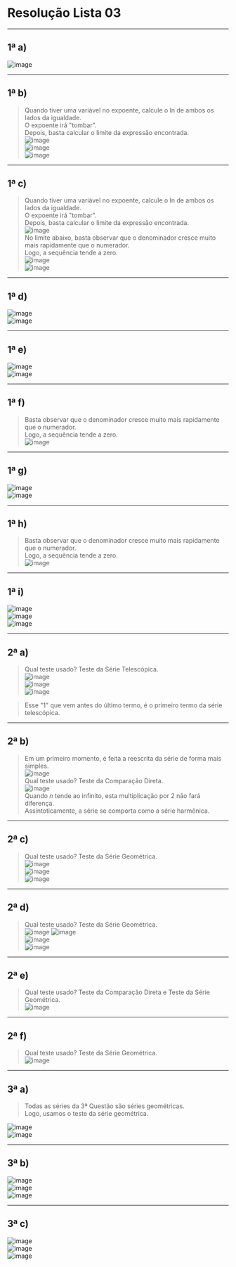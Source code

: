 # Resolução Lista 03

---
## 1ª a)

![image](https://github.com/user-attachments/assets/0b28de8a-091e-4fdd-b02e-a223d934808e)

---
## 1ª b)

> Quando tiver uma variável no expoente, calcule o ln de ambos os lados da igualdade.<br>
> O expoente irá "tombar".<br>
> Depois, basta calcular o limite da expressão encontrada.<br>
![image](https://github.com/user-attachments/assets/884ca897-46a7-449b-834c-41526b671248)<br>
![image](https://github.com/user-attachments/assets/9b3aac89-a4ff-4c55-8af0-886df6595fc8)<br>
![image](https://github.com/user-attachments/assets/fd57bad5-e66a-477c-8d51-912b34390231)

---
## 1ª c)

> Quando tiver uma variável no expoente, calcule o ln de ambos os lados da igualdade.<br>
> O expoente irá "tombar".<br>
> Depois, basta calcular o limite da expressão encontrada.<br>
![image](https://github.com/user-attachments/assets/112477e6-268a-461b-833e-13718f88a524)<br>
> No limite abaixo, basta observar que o denominador cresce muito mais rapidamente que o numerador.<br>
> Logo, a sequência tende a zero.<br>
![image](https://github.com/user-attachments/assets/2c866da7-c515-47aa-b6d7-f962ce0e98c7)<br>
![image](https://github.com/user-attachments/assets/98725ec7-bd0e-43e4-b0ee-65dc7f9f1e8f)

---
## 1ª d)

![image](https://github.com/user-attachments/assets/0232a556-0215-4313-b6fa-bf20f0c0d9b7)<br>
![image](https://github.com/user-attachments/assets/8bcb836f-9846-4011-99d5-2d47d8884ded)

---
## 1ª e)

![image](https://github.com/user-attachments/assets/55f52bf9-5912-4f40-b1c6-214193f5b893)<br>
![image](https://github.com/user-attachments/assets/c07d4078-c33f-4b1c-b11f-f827e88c795b)

---
## 1ª f)

> Basta observar que o denominador cresce muito mais rapidamente que o numerador.<br>
> Logo, a sequência tende a zero.<br>
![image](https://github.com/user-attachments/assets/0fc0e83e-5ff1-486d-a016-98e92aa2970b)

---
## 1ª g)

![image](https://github.com/user-attachments/assets/c9e9adf9-dd62-46df-918f-36824d9a23bf)<br>
![image](https://github.com/user-attachments/assets/7baa868d-219b-4bc4-864c-18688d44fe65)

---
## 1ª h)

> Basta observar que o denominador cresce muito mais rapidamente que o numerador.<br>
> Logo, a sequência tende a zero.<br>
![image](https://github.com/user-attachments/assets/3c3a9da0-5ece-4fc9-be3f-6c4fbe7dde25)

---
## 1ª i)

![image](https://github.com/user-attachments/assets/3f00e5e7-d330-4233-800a-79d9b9b7e435)<br>
![image](https://github.com/user-attachments/assets/91592adc-60d7-47d6-9804-e14edade1879)<br>
![image](https://github.com/user-attachments/assets/396ea267-619b-4378-9653-4a091a2279ad)

---
## 2ª a)

> Qual teste usado? Teste da Série Telescópica.<br>
![image](https://github.com/user-attachments/assets/93122441-e3c9-414c-ac71-dcf1af4c8264)<br>
![image](https://github.com/user-attachments/assets/deda579e-5f32-4fc2-9293-cbba4fdca248)<br>
![image](https://github.com/user-attachments/assets/a8fcc721-ecda-4e68-9ab0-db3e7cd0bcb2)<br>

> Esse "1" que vem antes do último termo, é o primeiro termo da série telescópica.

---
## 2ª b)

> Em um primeiro momento, é feita a reescrita da série de forma mais simples.<br>
![image](https://github.com/user-attachments/assets/4f9d0bb0-c697-41aa-ac80-1fdbbb86d017)<br>
> Qual teste usado? Teste da Comparação Direta.<br>
![image](https://github.com/user-attachments/assets/b062214b-2145-4f46-8009-66c7a318ada1)<br>
> Quando *n* tende ao infinito, esta multiplicação por 2 não fará diferença.<br>
> Assintoticamente, a série se comporta como a série harmônica.<br>

---
## 2ª c)

> Qual teste usado? Teste da Série Geométrica.<br>
![image](https://github.com/user-attachments/assets/ed87b6ba-e15e-402c-a0e7-857722b93bef)<br>
![image](https://github.com/user-attachments/assets/ae8d7cf1-010e-44aa-acc3-7f0b467329bc)<br>
![image](https://github.com/user-attachments/assets/8a303b86-cfd2-4140-988b-56df6cf0d0ae)

---
## 2ª d)

> Qual teste usado? Teste da Série Geométrica.<br>
![image](https://github.com/user-attachments/assets/22ac65c1-bb3c-47e3-a214-312740e558d3)
![image](https://github.com/user-attachments/assets/de27bd6f-600b-4a55-be61-82b922fae3de)<br>
![image](https://github.com/user-attachments/assets/1ca01df5-41e1-4feb-af47-b93e99cea624)<br>
![image](https://github.com/user-attachments/assets/17d9a409-a506-4f05-89ef-3413f0fa43b6)

---
## 2ª e)

> Qual teste usado? Teste da Comparação Direta e Teste da Série Geométrica.<br>
![image](https://github.com/user-attachments/assets/665041ee-cf14-4c2d-8cf0-2418326c171d)

---
## 2ª f)

> Qual teste usado? Teste da Série Geométrica.<br>
![image](https://github.com/user-attachments/assets/e830b48c-f43b-4cbb-94cc-57d5653eb178)

---
## 3ª a)

> Todas as séries da 3ª Questão são séries geométricas.<br>
> Logo, usamos o teste da série geométrica.<br>

![image](https://github.com/user-attachments/assets/e9537472-a2ec-467a-81aa-712901929eed)<br>
![image](https://github.com/user-attachments/assets/a5f33082-b8e1-4625-819d-71a111c5bb5e)

---
## 3ª b)

![image](https://github.com/user-attachments/assets/2750a977-f71f-4728-a957-ee2fbe10e440)<br>
![image](https://github.com/user-attachments/assets/2f3a8a49-41d3-4f47-aea5-189a378a8794)<br>
![image](https://github.com/user-attachments/assets/de24f7f3-a46a-453d-98ea-6ce6a613cb11)

---
## 3ª c)

![image](https://github.com/user-attachments/assets/c9ec9671-8327-47a9-9a2a-2400cfdd0ecd)<br>
![image](https://github.com/user-attachments/assets/f27af4e5-5107-483f-9f27-dca98ba8d645)<br>
![image](https://github.com/user-attachments/assets/730288ef-8211-4603-add9-0452c2b66568)
